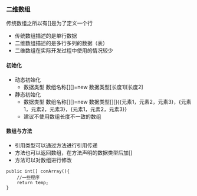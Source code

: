 ### 二维数组
传统数组之所以有[]是为了定义一个行
-   传统数组描述的是单行数据
-   二维数组描述的是多行多列的数据（表）
-   二维数组在实际开发过程中使用的情况较少
#### 初始化
-   动态初始化
    -   数据类型 数组名称[][]=new 数据类型[长度1][长度2]
-   静态初始化
    -   数据类型 数组名称[][]=new 数据类型[][]{{元素1，元素2，元素3}，{元素1，元素2，元素3}，{元素1，元素2，元素3}}
    -   建议不使用数组长度不一致的数组

#### 数组与方法
-   引用类型可以通过方法进行引用传递
-   方法也可以返回数组，在方法声明的数据类型后加[]
-   方法可以对数组进行修改
```
public int[] conArray(){
    //一些程序
    return temp;
}
```
